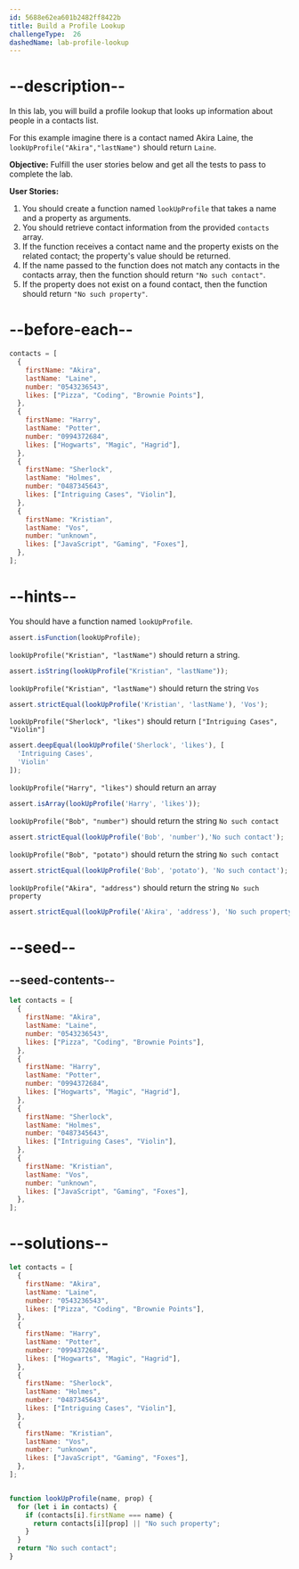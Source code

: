 ```yaml
---
id: 5688e62ea601b2482ff8422b
title: Build a Profile Lookup
challengeType:  26
dashedName: lab-profile-lookup
---
```


# --description--

In this lab, you will build a profile lookup that looks up information about people in a contacts list.

For this example imagine there is a contact named Akira Laine, the `lookUpProfile("Akira","lastName")` should return `Laine`.  

**Objective:** Fulfill the user stories below and get all the tests to pass to complete the lab.

**User Stories:**

1. You should create a function named `lookUpProfile` that takes a name and a property as arguments. 
2. You should retrieve contact information from the provided `contacts` array. 
3. If the function receives a contact name and the property exists on the related contact; the property's value should be returned.
4. If the name passed to the function does not match any contacts in the contacts array, then the function should return `"No such contact"`.
5. If the property does not exist on a found contact, then the function should return `"No such property"`. 

# --before-each--

```js
contacts = [
  {
    firstName: "Akira",
    lastName: "Laine",
    number: "0543236543",
    likes: ["Pizza", "Coding", "Brownie Points"],
  },
  {
    firstName: "Harry",
    lastName: "Potter",
    number: "0994372684",
    likes: ["Hogwarts", "Magic", "Hagrid"],
  },
  {
    firstName: "Sherlock",
    lastName: "Holmes",
    number: "0487345643",
    likes: ["Intriguing Cases", "Violin"],
  },
  {
    firstName: "Kristian",
    lastName: "Vos",
    number: "unknown",
    likes: ["JavaScript", "Gaming", "Foxes"],
  },
];
```

# --hints--

You should have a function named `lookUpProfile`.

```js
assert.isFunction(lookUpProfile);
```

`lookUpProfile("Kristian", "lastName")` should return a string.

```js
assert.isString(lookUpProfile("Kristian", "lastName"));
```

`lookUpProfile("Kristian", "lastName")` should return the string `Vos`

```js
assert.strictEqual(lookUpProfile('Kristian', 'lastName'), 'Vos');
```

`lookUpProfile("Sherlock", "likes")` should return `["Intriguing Cases", "Violin"]`

```js
assert.deepEqual(lookUpProfile('Sherlock', 'likes'), [
  'Intriguing Cases',
  'Violin'
]);
```

`lookUpProfile("Harry", "likes")` should return an array

```js
assert.isArray(lookUpProfile('Harry', 'likes'));
```

`lookUpProfile("Bob", "number")` should return the string `No such contact`

```js
assert.strictEqual(lookUpProfile('Bob', 'number'),'No such contact');
```

`lookUpProfile("Bob", "potato")` should return the string `No such contact`

```js
assert.strictEqual(lookUpProfile('Bob', 'potato'), 'No such contact');
```

`lookUpProfile("Akira", "address")` should return the string `No such property`

```js
assert.strictEqual(lookUpProfile('Akira', 'address'), 'No such property');
```

# --seed--

## --seed-contents--

```js
let contacts = [
  {
    firstName: "Akira",
    lastName: "Laine",
    number: "0543236543",
    likes: ["Pizza", "Coding", "Brownie Points"],
  },
  {
    firstName: "Harry",
    lastName: "Potter",
    number: "0994372684",
    likes: ["Hogwarts", "Magic", "Hagrid"],
  },
  {
    firstName: "Sherlock",
    lastName: "Holmes",
    number: "0487345643",
    likes: ["Intriguing Cases", "Violin"],
  },
  {
    firstName: "Kristian",
    lastName: "Vos",
    number: "unknown",
    likes: ["JavaScript", "Gaming", "Foxes"],
  },
];


```

# --solutions--

```js
let contacts = [
  {
    firstName: "Akira",
    lastName: "Laine",
    number: "0543236543",
    likes: ["Pizza", "Coding", "Brownie Points"],
  },
  {
    firstName: "Harry",
    lastName: "Potter",
    number: "0994372684",
    likes: ["Hogwarts", "Magic", "Hagrid"],
  },
  {
    firstName: "Sherlock",
    lastName: "Holmes",
    number: "0487345643",
    likes: ["Intriguing Cases", "Violin"],
  },
  {
    firstName: "Kristian",
    lastName: "Vos",
    number: "unknown",
    likes: ["JavaScript", "Gaming", "Foxes"],
  },
];


function lookUpProfile(name, prop) {
  for (let i in contacts) {
    if (contacts[i].firstName === name) {
      return contacts[i][prop] || "No such property";
    }
  }
  return "No such contact";
}
```
